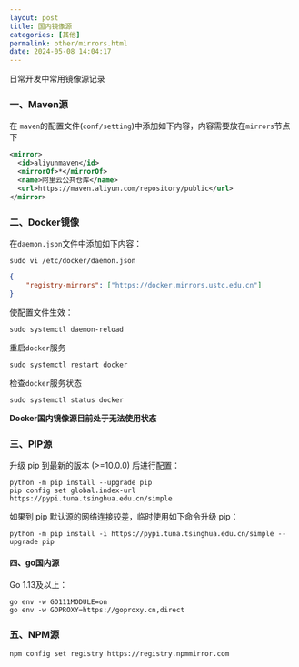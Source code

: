 ```yaml
---
layout: post
title: 国内镜像源
categories: [其他]
permalink: other/mirrors.html
date: 2024-05-08 14:04:17
---
```

日常开发中常用镜像源记录

<!--more-->

### 一、Maven源

在 `maven`的配置文件(`conf/setting`)中添加如下内容，内容需要放在`mirrors`节点下

```xml
<mirror>
  <id>aliyunmaven</id>
  <mirrorOf>*</mirrorOf>
  <name>阿里云公共仓库</name>
  <url>https://maven.aliyun.com/repository/public</url>
</mirror>
```

### 二、Docker镜像

在`daemon.json`文件中添加如下内容：

```
sudo vi /etc/docker/daemon.json
```

```json
{
    "registry-mirrors": ["https://docker.mirrors.ustc.edu.cn"]
}
```

使配置文件生效：

```
sudo systemctl daemon-reload
```
重启`docker`服务
```
sudo systemctl restart docker
```
检查`docker`服务状态
```
sudo systemctl status docker
```

**Docker国内镜像源目前处于无法使用状态**



### 三、PIP源
升级 pip 到最新的版本 (>=10.0.0) 后进行配置：

```shell
python -m pip install --upgrade pip
pip config set global.index-url https://pypi.tuna.tsinghua.edu.cn/simple
```

如果到 pip 默认源的网络连接较差，临时使用如下命令升级 pip：

```shell
python -m pip install -i https://pypi.tuna.tsinghua.edu.cn/simple --upgrade pip
```

#### 四、go国内源
Go 1.13及以上：
```shell
go env -w GO111MODULE=on
go env -w GOPROXY=https://goproxy.cn,direct
```



### 五、NPM源

```
npm config set registry https://registry.npmmirror.com
```

